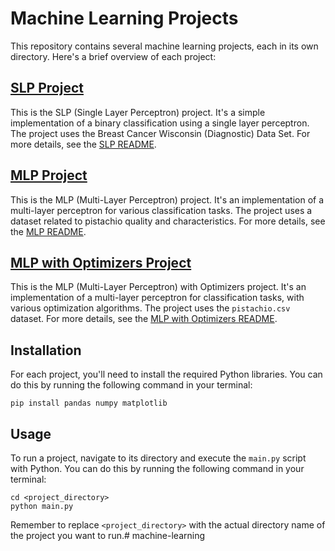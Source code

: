 # Machine Learning Projects

This repository contains several machine learning projects, each in its own directory. Here's a brief overview of each project:

## [SLP Project](SLP/)

This is the SLP (Single Layer Perceptron) project. It's a simple implementation of a binary classification using a single layer perceptron. The project uses the Breast Cancer Wisconsin (Diagnostic) Data Set. For more details, see the [SLP README](SLP/README.md).

## [MLP Project](MLP/)

This is the MLP (Multi-Layer Perceptron) project. It's an implementation of a multi-layer perceptron for various classification tasks. The project uses a dataset related to pistachio quality and characteristics. For more details, see the [MLP README](MLP/README.md).

## [MLP with Optimizers Project](MLP%20with%20Optimizers/)

This is the MLP (Multi-Layer Perceptron) with Optimizers project. It's an implementation of a multi-layer perceptron for classification tasks, with various optimization algorithms. The project uses the `pistachio.csv` dataset. For more details, see the [MLP with Optimizers README](MLP%20with%20Optimizers/README.md).

## Installation

For each project, you'll need to install the required Python libraries. You can do this by running the following command in your terminal:

    pip install pandas numpy matplotlib

## Usage

To run a project, navigate to its directory and execute the `main.py` script with Python. You can do this by running the following command in your terminal:

    cd <project_directory>
    python main.py

Remember to replace `<project_directory>` with the actual directory name of the project you want to run.# machine-learning